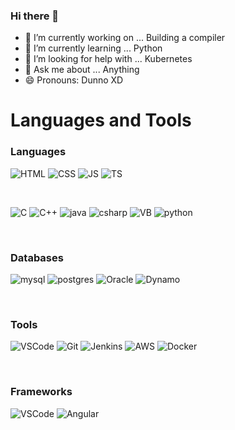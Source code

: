 ### Hi there 👋

<!--
**Crol55/Crol55** is a ✨ _special_ ✨ repository because its `README.md` (this file) appears on your GitHub profile.

Here are some ideas to get you started:

- 🔭 I’m currently working on ...
- 🌱 I’m currently learning ...
- 👯 I’m looking to collaborate on ...
- 🤔 I’m looking for help with ...
- 💬 Ask me about ...
- 📫 How to reach me: ...
- 😄 Pronouns: ...
- ⚡ Fun fact: ...
-->

- 🔭 I’m currently working on ... Building a compiler
- 🌱 I’m currently learning ... Python 
- 🤔 I’m looking for help with ... Kubernetes
- 💬 Ask me about ... Anything
- 😄 Pronouns: Dunno XD

# Languages and Tools 

### Languages 
<p>

<img alt="HTML" src="https://img.shields.io/badge/HTML5-E34F26?style=for-the-badge&logo=html5&logoColor=white" />

<img alt="CSS" src="https://img.shields.io/badge/CSS-1572B6?style=for-the-badge&logo=CSS3&logoColor=A4373A" />

<img alt="JS" src="https://img.shields.io/badge/Javascript-black?style=for-the-badge&logo=JavaScript&logoColor=#F7DF1E" />

<img alt="TS" src="https://img.shields.io/badge/Typescript-3178C6?style=for-the-badge&logo=TypeScript&logoColor=white" />

</p>
<br />
<p>
<img alt="C" src="https://img.shields.io/badge/C-A8B9CC?style=for-the-badge&logo=C&logoColor=black" />
<img alt="C++" src="https://img.shields.io/badge/C++-00599C?style=for-the-badge&logo=C%2B%2B&logoColor=white" />
<img alt="java" src="https://img.shields.io/badge/java-007396?style=for-the-badge&logo=java&logoColor=orange" />
<img alt="csharp" src="https://img.shields.io/badge/C%23-5C2D91?style=for-the-badge&logo=C-sharp&logoColor=239120" />
<img alt="VB" src="https://img.shields.io/badge/VB.net-007ACC?style=for-the-badge&logo=.net&logoColor=white" />
<img alt="python" src="https://img.shields.io/badge/Python-black?style=for-the-badge&logo=Python&logoColor=green" />
</p>
<br />

### Databases 
<p>
<img alt="mysql" src="https://img.shields.io/badge/Mysql-4479A1?style=for-the-badge&logo=MySQL&logoColor=black" />
<img alt="postgres" src="https://img.shields.io/badge/Postgresql-4169E1?style=for-the-badge&logo=PostgreSQL&logoColor=black"/>
<img alt="Oracle" src="https://img.shields.io/badge/Oracle-black?style=for-the-badge&logo=Oracle&logoColor=F80000"/>
<img alt="Dynamo" src="https://img.shields.io/badge/DynamoDB-4053D6?style=for-the-badge&logo=AmazonDynamoDB&logoColor=black"/>
</p>
<br />

### Tools 

<p>
    <img alt="VSCode" src="https://img.shields.io/badge/Visual_Studio_Code-0078D4?style=for-the-badge&logo=visual%20studio%20code&logoColor=black" />
    <img alt="Git" src="https://img.shields.io/badge/Git-F05032?style=for-the-badge&logo=git&logoColor=black" />
    <img alt="Jenkins" src="https://img.shields.io/badge/Jenkins-brown?style=for-the-badge&logo=Jenkins&logoColor=white" />
    <img alt="AWS" src="https://img.shields.io/badge/AWS-FF9900?style=for-the-badge&logo=AmazonAWS&logoColor=232F3E" />
    <img alt="Docker" src="https://img.shields.io/badge/Docker-2496ED?style=for-the-badge&logo=docker&logoColor=black" />
</p>
<br />

### Frameworks

<p>
    <img alt="VSCode" src="https://img.shields.io/badge/Node.js-339933?style=for-the-badge&logo=Node.js&logoColor=black" />
    <img alt="Angular" src="https://img.shields.io/badge/Angular-E23237?style=for-the-badge&logo=angular&logoColor=white" />
    
</p>


